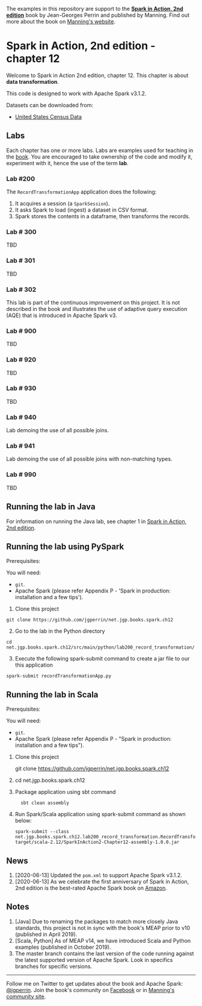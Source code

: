 The examples in this repository are support to the **[Spark in Action, 2nd edition](http://jgp.net/sia)** book by Jean-Georges Perrin and published by Manning. Find out more about the book on [Manning's website](http://jgp.net/sia).

# Spark in Action, 2nd edition - chapter 12

Welcome to Spark in Action 2nd edition, chapter 12. This chapter is about **data transformation**.

This code is designed to work with Apache Spark v3.1.2.

Datasets can be downloaded from:
* [United States Census Data](https://factfinder.census.gov/bkmk/table/1.0/en/PEP/2017/PEPANNRES/0100000US.05000.004|0400000US01.05000|0400000US02.05000|0400000US04.05000|0400000US05.05000|0400000US06.05000|0400000US08.05000|0400000US09.05000|0400000US10.05000|0400000US11.05000|0400000US12.05000|0400000US13.05000|0400000US15.05000|0400000US16.05000|0400000US17.05000|0400000US18.05000|0400000US19.05000|0400000US20.05000|0400000US21.05000|0400000US22.05000|0400000US23.05000|0400000US24.05000|0400000US25.05000|0400000US26.05000|0400000US27.05000|0400000US28.05000|0400000US29.05000|0400000US30.05000|0400000US31.05000|0400000US32.05000|0400000US33.05000|0400000US34.05000|0400000US35.05000|0400000US36.05000|0400000US37.05000|0400000US38.05000|0400000US39.05000|0400000US40.05000|0400000US41.05000|0400000US42.05000|0400000US44.05000|0400000US45.05000|0400000US46.05000|0400000US47.05000|0400000US48.05000|0400000US49.05000|0400000US50.05000|0400000US51.05000|0400000US53.05000|0400000US54.05000|0400000US55.05000|0400000US56.05000)

## Labs

Each chapter has one or more labs. Labs are examples used for teaching in the [book](https://www.manning.com/books/spark-in-action-second-edition?a_aid=jgp). You are encouraged to take ownership of the code and modify it, experiment with it, hence the use of the term **lab**.

### Lab \#200

The `RecordTransformationApp` application does the following:

 1. It acquires a session (a `SparkSession`).
 1. It asks Spark to load (ingest) a dataset in CSV format.
 1. Spark stores the contents in a dataframe, then transforms the records.

### Lab \# 300

TBD

### Lab \# 301

TBD

### Lab \# 302

This lab is part of the continuous improvement on this project. It is not described in the book and illustrates the use of adaptive query execution (AQE) that is introduced in Apache Spark v3.

### Lab \# 900

TBD

### Lab \# 920

TBD

### Lab \# 930

TBD

### Lab \# 940

Lab demoing the use of all possible joins.

### Lab \# 941

Lab demoing the use of all possible joins with non-matching types.

### Lab \# 990

TBD

## Running the lab in Java

For information on running the Java lab, see chapter 1 in [Spark in Action, 2nd edition](http://jgp.net/sia).

## Running the lab using PySpark

Prerequisites:

You will need:
 * `git`.
 * Apache Spark (please refer Appendix P - 'Spark in production: installation and a few tips').

1. Clone this project

```
git clone https://github.com/jgperrin/net.jgp.books.spark.ch12
```

2. Go to the lab in the Python directory

```
cd net.jgp.books.spark.ch12/src/main/python/lab200_record_transformation/
```

3. Execute the following spark-submit command to create a jar file to our this application

 ```
spark-submit recordTransformationApp.py
 ```

## Running the lab in Scala

Prerequisites:

You will need:
 * `git`.
 * Apache Spark (please refer Appendix P - "Spark in production: installation and a few tips"). 

1. Clone this project

    git clone https://github.com/jgperrin/net.jgp.books.spark.ch12

2. cd net.jgp.books.spark.ch12

3. Package application using sbt command

   ```
     sbt clean assembly
   ```

4. Run Spark/Scala application using spark-submit command as shown below:

   ```
   spark-submit --class net.jgp.books.spark.ch12.lab200_record_transformation.RecordTransformationScalaApp target/scala-2.12/SparkInAction2-Chapter12-assembly-1.0.0.jar  
   ```

## News

 1. [2020-06-13] Updated the `pom.xml` to support Apache Spark v3.1.2. 
 1. [2020-06-13] As we celebrate the first anniversary of Spark in Action, 2nd edition is the best-rated Apache Spark book on [Amazon](https://amzn.to/2TPnmOv). 

## Notes

 1. [Java] Due to renaming the packages to match more closely Java standards, this project is not in sync with the book's MEAP prior to v10 (published in April 2019).
 1. [Scala, Python] As of MEAP v14, we have introduced Scala and Python examples (published in October 2019).
 1. The master branch contains the last version of the code running against the latest supported version of Apache Spark. Look in specifics branches for specific versions.

---

Follow me on Twitter to get updates about the book and Apache Spark: [@jgperrin](https://twitter.com/jgperrin). Join the book's community on [Facebook](https://fb.com/SparkInAction/) or in [Manning's community site](https://forums.manning.com/forums/spark-in-action-second-edition?a_aid=jgp).
